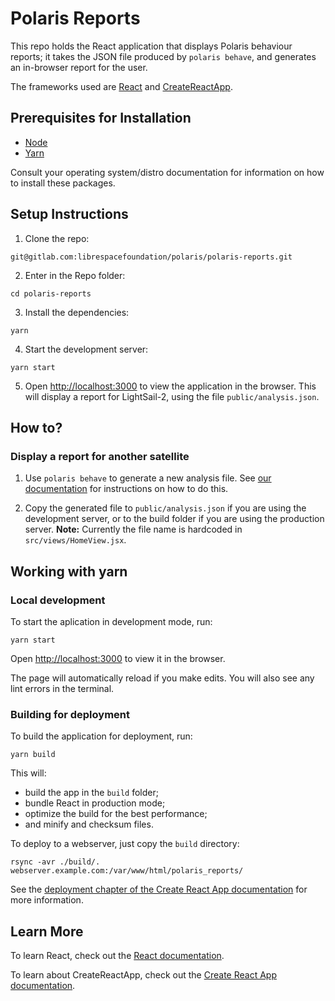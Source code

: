 # Polaris Reports

This repo holds the React application that displays Polaris behaviour reports; it takes the JSON file produced by
`polaris behave`, and generates an in-browser report for the user.

The frameworks used are [React](https://reactjs.org) and [CreateReactApp](https://create-react-app.dev/).

## Prerequisites for Installation

- [Node](https://nodejs.org/)
- [Yarn](https://yarnpkg.com/)

Consult your operating system/distro documentation for information on how to install these packages.

## Setup Instructions

1. Clone the repo:

```
git@gitlab.com:librespacefoundation/polaris/polaris-reports.git
```

2. Enter in the Repo folder:

```
cd polaris-reports
```

3. Install the dependencies:

```
yarn
```

4. Start the development server:

```
yarn start
```

5. Open [http://localhost:3000](http://localhost:3000) to view the application in the browser. This will display a
   report for LightSail-2, using the file `public/analysis.json`.

## How to?

### Display a report for another satellite

1. Use `polaris behave` to generate a new analysis file.
   See [our documentation](https://docs.polarisml.space/en/latest/using/getting_started_with_polaris.html#detect-anomalies-in-telemetry-data-using-polaris-behave)
   for instructions on how to do this.

2. Copy the generated file to `public/analysis.json` if you are using the development server, or to the build folder if
   you are using the production server.  **Note:** Currently the file name is hardcoded in `src/views/HomeView.jsx`.

## Working with yarn

### Local development

To start the aplication in development mode, run:

```
yarn start
```

Open [http://localhost:3000](http://localhost:3000) to view it in the browser.

The page will automatically reload if you make edits. You will also see any lint errors in the terminal.

### Building for deployment

To build the application for deployment, run:

```
yarn build
```

This will:

- build the app in the `build` folder;
- bundle React in production mode;
- optimize the build for the best performance;
- and minify and checksum files.

To deploy to a webserver, just copy the `build` directory:

```
rsync -avr ./build/. webserver.example.com:/var/www/html/polaris_reports/
```

See the [deployment chapter of the Create React App documentation](https://create-react-app.dev/docs/deployment) for
more information.

## Learn More

To learn React, check out the [React documentation](https://reactjs.org/).

To learn about CreateReactApp, check out the [Create React App documentation](https://create-react-app.dev/).
